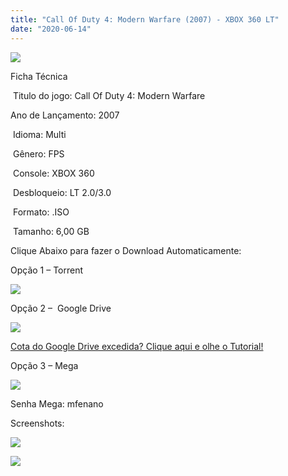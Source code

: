 ```yaml
---
title: "Call Of Duty 4: Modern Warfare (2007) - XBOX 360 LT"
date: "2020-06-14"
---
```


[![](https://1.bp.blogspot.com/-AEBvke4TjPo/XuaSWT4MYdI/AAAAAAAAMQg/bkcXLvYV-B8kbifCgmCEky8anDFq73_jgCK4BGAsYHg/s320/call-of-duty-4-modern-warfare-xbox-360-garantia-playgorila-D_NQ_NP_277615-MLB25288125720_012017-F.jpg)](https://1.bp.blogspot.com/-AEBvke4TjPo/XuaSWT4MYdI/AAAAAAAAMQg/bkcXLvYV-B8kbifCgmCEky8anDFq73_jgCK4BGAsYHg/s1200/call-of-duty-4-modern-warfare-xbox-360-garantia-playgorila-D_NQ_NP_277615-MLB25288125720_012017-F.jpg)

Ficha Técnica

 Titulo do jogo: Call Of Duty 4: Modern Warfare

Ano de Lançamento: 2007 

 Idioma: Multi

 Gênero: FPS

 Console: XBOX 360

 Desbloqueio: LT 2.0/3.0

 Formato: .ISO

 Tamanho: 6,00 GB

Clique Abaixo para fazer o Download Automaticamente:

Opção 1 – Torrent

[![](https://1.bp.blogspot.com/-eNerQjlxWXg/Xsyoy1YwxPI/AAAAAAAAG8o/qs-0XGNQDR4jSn0uGinE3EzKZZ6GoZnEACPcBGAYYCw/s1600/LINK1.png)](https://zee.gl/ivvxK)

Opção 2 –  Google Drive

[![](https://1.bp.blogspot.com/-4SUqXRoRWc0/XtsW72LDzrI/AAAAAAAAKHM/qo1oDro7CI03qjIvaVCl6yKZ3v_F_JvBwCK4BGAsYHg/APRENDA-Recupdsdasdasdaerado.png)](https://zee.gl/KmKB)

[Cota do Google Drive excedida? Clique aqui e olhe o Tutorial!](https://ultragames-torrents.blogspot.com/2020/06/burlar-cota-do-google-drive.html) 

Opção 3 – Mega

[![](https://1.bp.blogspot.com/-fysMBE_30yA/XtsW8rOzeTI/AAAAAAAAKHQ/yEg2otqCtcAfsWIP0xI63y3c0eWdDVksQCK4BGAsYHg/MEGA.png)](https://zee.gl/ZoSCmFsb)

Senha Mega: mfenano

Screenshots:

[![](https://1.bp.blogspot.com/-uJZ2ORE80n0/XuaSW2321DI/AAAAAAAAMQk/fW0Hl9hxvhg9YlmmPLD1O34J1tyZnPf-gCK4BGAsYHg/w400-h225/maxresdefault{40dcdfd0a3f176073d713beaee4fcd56db243ec708877a2e730ba987ecd6f1ab}2B{40dcdfd0a3f176073d713beaee4fcd56db243ec708877a2e730ba987ecd6f1ab}25281{40dcdfd0a3f176073d713beaee4fcd56db243ec708877a2e730ba987ecd6f1ab}2529.jpg)](https://1.bp.blogspot.com/-uJZ2ORE80n0/XuaSW2321DI/AAAAAAAAMQk/fW0Hl9hxvhg9YlmmPLD1O34J1tyZnPf-gCK4BGAsYHg/s1280/maxresdefault{40dcdfd0a3f176073d713beaee4fcd56db243ec708877a2e730ba987ecd6f1ab}2B{40dcdfd0a3f176073d713beaee4fcd56db243ec708877a2e730ba987ecd6f1ab}25281{40dcdfd0a3f176073d713beaee4fcd56db243ec708877a2e730ba987ecd6f1ab}2529.jpg)

[![](https://1.bp.blogspot.com/-Z8Agi4lcQio/XuaSXdOlvuI/AAAAAAAAMQo/cyo0PLQepDo0tfhBb6_o8h5ZQqN87QkggCK4BGAsYHg/w400-h225/maxresdefault.jpg)](https://1.bp.blogspot.com/-Z8Agi4lcQio/XuaSXdOlvuI/AAAAAAAAMQo/cyo0PLQepDo0tfhBb6_o8h5ZQqN87QkggCK4BGAsYHg/s1280/maxresdefault.jpg)
